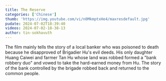 ```yaml
---
title: The Reserve
categories: ['Chinese']
thumb: 'https://img.youtube.com/vi/n0MkmptxHe4/maxresdefault.jpg'
pudate: 2024-07-02T18:39:40
videos: 2024-07-02-18-38-13
author: tin-sokhavuth
---
```

The film mainly tells the story of a local banker who was poisoned to death because he disapproved of Brigadier Hu's evil deeds. His only daughter Huang Caiwei and farmer Tan Hu whose land was robbed formed a "bank robbery duo" and vowed to take the hard-earned money from Hu. The story of the bank controlled by the brigade robbed back and returned to the common people.